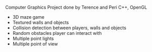 Computer Graphics Project done by Terence and Peri
C++, OpenGL

- 3D maze game 
- Textured walls and objects
- Collision detection between players, walls and objects
- Random obstacles player can interact with
- Multiple point lights
- Multiple point of view
